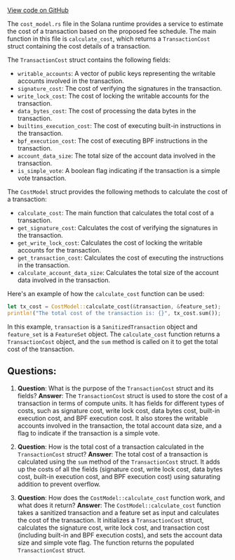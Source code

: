 
[View code on GitHub](https://github.com/solana-labs/solana/blob/master/runtime/src/cost_model.rs)

The `cost_model.rs` file in the Solana runtime provides a service to estimate the cost of a transaction based on the proposed fee schedule. The main function in this file is `calculate_cost`, which returns a `TransactionCost` struct containing the cost details of a transaction.

The `TransactionCost` struct contains the following fields:
- `writable_accounts`: A vector of public keys representing the writable accounts involved in the transaction.
- `signature_cost`: The cost of verifying the signatures in the transaction.
- `write_lock_cost`: The cost of locking the writable accounts for the transaction.
- `data_bytes_cost`: The cost of processing the data bytes in the transaction.
- `builtins_execution_cost`: The cost of executing built-in instructions in the transaction.
- `bpf_execution_cost`: The cost of executing BPF instructions in the transaction.
- `account_data_size`: The total size of the account data involved in the transaction.
- `is_simple_vote`: A boolean flag indicating if the transaction is a simple vote transaction.

The `CostModel` struct provides the following methods to calculate the cost of a transaction:
- `calculate_cost`: The main function that calculates the total cost of a transaction.
- `get_signature_cost`: Calculates the cost of verifying the signatures in the transaction.
- `get_write_lock_cost`: Calculates the cost of locking the writable accounts for the transaction.
- `get_transaction_cost`: Calculates the cost of executing the instructions in the transaction.
- `calculate_account_data_size`: Calculates the total size of the account data involved in the transaction.

Here's an example of how the `calculate_cost` function can be used:

```rust
let tx_cost = CostModel::calculate_cost(&transaction, &feature_set);
println!("The total cost of the transaction is: {}", tx_cost.sum());
```

In this example, `transaction` is a `SanitizedTransaction` object and `feature_set` is a `FeatureSet` object. The `calculate_cost` function returns a `TransactionCost` object, and the `sum` method is called on it to get the total cost of the transaction.
## Questions: 
 1. **Question**: What is the purpose of the `TransactionCost` struct and its fields?
   **Answer**: The `TransactionCost` struct is used to store the cost of a transaction in terms of compute units. It has fields for different types of costs, such as signature cost, write lock cost, data bytes cost, built-in execution cost, and BPF execution cost. It also stores the writable accounts involved in the transaction, the total account data size, and a flag to indicate if the transaction is a simple vote.

2. **Question**: How is the total cost of a transaction calculated in the `TransactionCost` struct?
   **Answer**: The total cost of a transaction is calculated using the `sum` method of the `TransactionCost` struct. It adds up the costs of all the fields (signature cost, write lock cost, data bytes cost, built-in execution cost, and BPF execution cost) using saturating addition to prevent overflow.

3. **Question**: How does the `CostModel::calculate_cost` function work, and what does it return?
   **Answer**: The `CostModel::calculate_cost` function takes a sanitized transaction and a feature set as input and calculates the cost of the transaction. It initializes a `TransactionCost` struct, calculates the signature cost, write lock cost, and transaction cost (including built-in and BPF execution costs), and sets the account data size and simple vote flag. The function returns the populated `TransactionCost` struct.